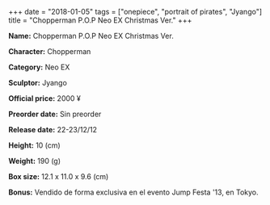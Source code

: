 +++
date = "2018-01-05"
tags = ["onepiece", "portrait of pirates", "Jyango"]
title = "Chopperman P.O.P Neo EX Christmas Ver."
+++

**Name:** Chopperman P.O.P Neo EX Christmas Ver.

**Character:** Chopperman

**Category:** Neo EX 

**Sculptor:** Jyango

**Official price:** 2000 ¥

**Preorder date:** Sin preorder

**Release date:** 22-23/12/12

**Height:** 10 (cm)

**Weight:** 190 (g)

**Box size:** 12.1 x 11.0 x 9.6 (cm)

**Bonus:** Vendido de forma exclusiva en el evento Jump Festa &#39;13, en Tokyo.
